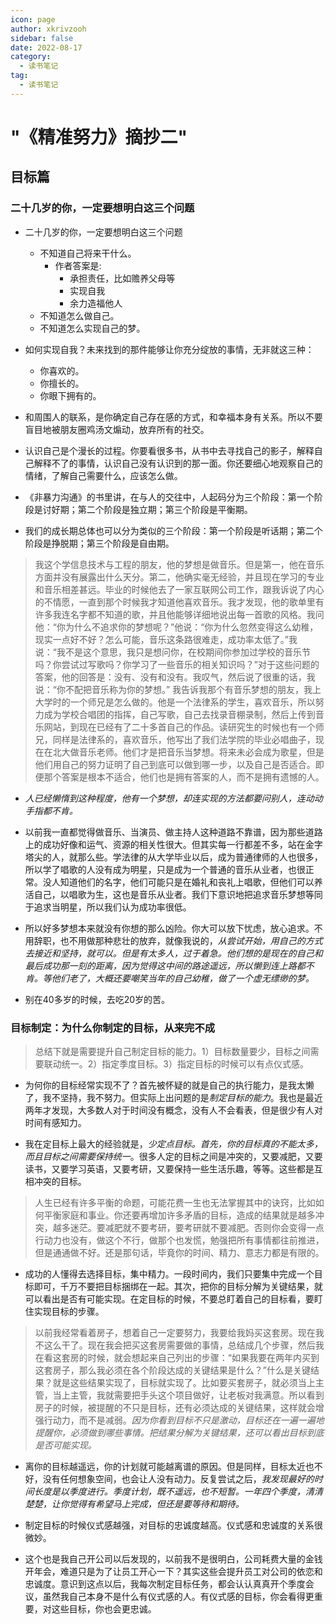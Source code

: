 ```yaml
---
icon: page
author: xkrivzooh
sidebar: false
date: 2022-08-17
category:
  - 读书笔记
tag:
  - 读书笔记
---
```


# "《精准努力》摘抄二"

## 目标篇

### 二十几岁的你，一定要想明白这三个问题

- 二十几岁的你，一定要想明白这三个问题
    - 不知道自己将来干什么。
        - 作者答案是:
            - 承担责任，比如赡养父母等
            - 实现自我
            - 余力造福他人
    - 不知道怎么做自己。
    - 不知道怎么实现自己的梦。

- 如何实现自我？未来找到的那件能够让你充分绽放的事情，无非就这三种：
    - 你喜欢的。
    - 你擅长的。
    - 你眼下拥有的。

- 和周围人的联系，是你确定自己存在感的方式，和幸福本身有关系。所以不要盲目地被朋友圈鸡汤文煽动，放弃所有的社交。

- 认识自己是个漫长的过程。你要看很多书，从书中去寻找自己的影子，解释自己解释不了的事情，认识自己没有认识到的那一面。你还要细心地观察自己的情绪，了解自己需要什么，应该怎么做。

- 《非暴力沟通》的书里讲，在与人的交往中，人起码分为三个阶段：第一个阶段是讨好期；第二个阶段是独立期；第三个阶段是平衡期。

- 我们的成长期总体也可以分为类似的三个阶段：第一个阶段是听话期；第二个阶段是挣脱期；第三个阶段是自由期。

> 我这个学信息技术与工程的朋友，他的梦想是做音乐。但是第一，他在音乐方面并没有展露出什么天分。第二，他确实毫无经验，并且现在学习的专业和音乐相差甚远。毕业的时候他去了一家互联网公司工作，跟我诉说了内心的不情愿，一直到那个时候我才知道他喜欢音乐。我才发现，他的歌单里有许多我连名字都不知道的歌，并且他能够详细地说出每一首歌的风格。我问他：“你为什么不追求你的梦想呢？”他说：“你为什么忽然变得这么幼稚，现实一点好不好？怎么可能，音乐这条路很难走，成功率太低了。”我说：“我不是这个意思，我只是想问你，在校期间你参加过学校的音乐节吗？你尝试过写歌吗？你学习了一些音乐的相关知识吗？”对于这些问题的答案，他的回答是：没有、没有和没有。我叹气，然后说了很重的话，我说：“你不配把音乐称为你的梦想。” 我告诉我那个有音乐梦想的朋友，我上大学时的一个师兄是怎么做的。他是一个法律系的学生，喜欢音乐，所以努力成为学校合唱团的指挥，自己写歌，自己去找录音棚录制，然后上传到音乐网站，到现在已经有了二十多首自己的作品。读研究生的时候也有一个师兄，同样是法律系的，喜欢音乐，他写出了我们法学院的毕业必唱曲子，现在在北大做音乐老师。他们才是把音乐当梦想。将来未必会成为歌星，但是他们用自己的努力证明了自己到底可以做到哪一步，以及自己是否适合。即便那个答案是根本不适合，他们也是拥有答案的人，而不是拥有遗憾的人。

-  *人已经懒惰到这种程度，他有一个梦想，却连实现的方法都要问别人，连动动手指都不肯。*

-  以前我一直都觉得做音乐、当演员、做主持人这种道路不靠谱，因为那些道路上的成功好像和运气、资源的相关性很大。但其实每一行都差不多，站在金字塔尖的人，就那么些。学法律的从大学毕业以后，成为普通律师的人也很多，所以学了唱歌的人没有成为明星，只是成为一个普通的音乐从业者，也很正常。没人知道他们的名字，他们可能只是在婚礼和丧礼上唱歌，但他们可以养活自己，以唱歌为生，这也是音乐从业者。我们下意识地把追求音乐梦想等同于追求当明星，所以我们认为成功率很低。

- 所以好多梦想本来就没有你想的那么凶险。你大可以放下忧虑，放心追求。不用辞职，也不用做那种悲壮的放弃，就像我说的，*从尝试开始，用自己的方式去接近和坚持，就可以。但是有太多人，过于着急。他们想的是现在的自己和最后成功那一刻的距离，因为觉得这中间的路途遥远，所以懒到连上路都不肯。等他们老了，大概还要嘲笑当年的自己幼稚，做了一个虚无缥缈的梦。*

- 别在40多岁的时候，去吃20岁的苦。

### 目标制定：为什么你制定的目标，从来完不成

> 总结下就是需要提升自己制定目标的能力。1）目标数量要少，目标之间需要联动统一。2）指定季度目标。3）指定目标的时候可以有点仪式感。

- 为何你的目标经常实现不了？首先被怀疑的就是自己的执行能力，是我太懒了，我不坚持，我不努力。但实际上出问题的是*制定目标的能力*。我也是最近两年才发现，大多数人对于时间没有概念，没有人不会看表，但是很少有人对时间有感知力。

- 我在定目标上最大的经验就是，*少定点目标。首先，你的目标真的不能太多，而且目标之间需要保持统一*。很多人定的目标之间是冲突的，又要减肥，又要读书，又要学习英语，又要考研，又要保持一些生活乐趣，等等。这些都是互相冲突的目标。

> 人生已经有许多平衡的命题，可能花费一生也无法掌握其中的诀窍，比如如何平衡家庭和事业。你还要再增加许多矛盾的目标，造成的结果就是越多冲突，越多迷茫。要减肥就不要考研，要考研就不要减肥。否则你会变得一点行动力也没有，做这个不行，做那个也发慌，勉强把所有事情都往前推进，但是通通做不好。还是那句话，毕竟你的时间、精力、意志力都是有限的。

- 成功的人懂得去选择目标，集中精力。一段时间内，我们只要集中完成一个目标即可，千万不要把目标捆绑在一起。其次，把你的目标分解为关键结果，就可以看出是否有可能实现。在定目标的时候，不要总盯着自己的目标看，要盯住实现目标的步骤。

> 以前我经常看着房子，想着自己一定要努力，我要给我妈买这套房。现在我不这么干了。现在我会把买这套房需要做的事情，总结成几个步骤，然后我在看这套房的时候，就会想起来自己列出的步骤：“如果我要在两年内买到这套房子，那么我必须在各个阶段达成的关键结果是什么？”什么是关键结果？就是这些结果实现了，目标就实现了。比如要买套房子，就必须当上主管，当上主管，我就需要把手头这个项目做好，让老板对我满意。所以看到房子的时候，被提醒的不只是目标，还有必须达成的关键结果，这样就会增强行动力，而不是减弱。*因为你看到目标不只是激动，目标还在一遍一遍地提醒你，必须做到哪些事情。把结果分解为关键结果，还可以看出目标到底是否可能实现。*

- 离你的目标越遥远，你的计划就可能越离谱的原因。但是同样，目标太近也不好，没有任何想象空间，也会让人没有动力。反复尝试之后，*我发现最好的时间长度是以季度进行。季度计划，既不遥远，也不短暂。一年四个季度，清清楚楚，让你觉得有希望马上完成，但还是要等待和期待。*

- 制定目标的时候仪式感越强，对目标的忠诚度越高。仪式感和忠诚度的关系很微妙。

- 这个也是我自己开公司以后发现的，以前我不是很明白，公司耗费大量的金钱开年会，难道只是为了让员工开心一下？其实这些会提升员工对公司的依恋和忠诚度。意识到这点以后，我每次制定目标任务，都会认认真真开个季度会议，虽然我自己本身不是什么有仪式感的人。有仪式感的目标，你会看得更重要，对这些目标，你也会更忠诚。

